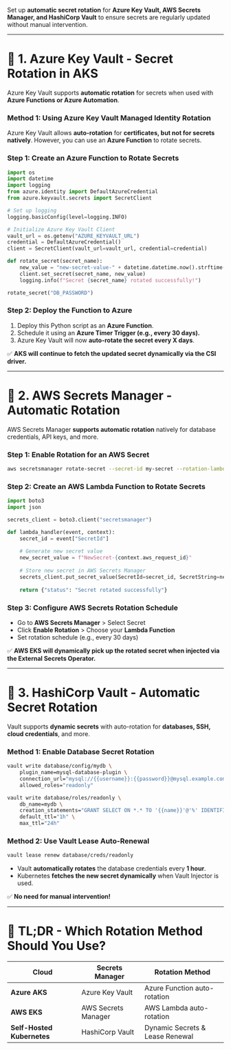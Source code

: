 Set up **automatic secret rotation** for **Azure Key Vault, AWS Secrets Manager, and HashiCorp Vault** to ensure secrets are regularly updated without manual intervention.

---

# **🔹 1. Azure Key Vault - Secret Rotation in AKS**
Azure Key Vault supports **automatic rotation** for secrets when used with **Azure Functions or Azure Automation**.

### **Method 1: Using Azure Key Vault Managed Identity Rotation**
Azure Key Vault allows **auto-rotation** for **certificates, but not for secrets natively**. However, you can use an **Azure Function** to rotate secrets.

### **Step 1: Create an Azure Function to Rotate Secrets**
```python
import os
import datetime
import logging
from azure.identity import DefaultAzureCredential
from azure.keyvault.secrets import SecretClient

# Set up logging
logging.basicConfig(level=logging.INFO)

# Initialize Azure Key Vault Client
vault_url = os.getenv("AZURE_KEYVAULT_URL")
credential = DefaultAzureCredential()
client = SecretClient(vault_url=vault_url, credential=credential)

def rotate_secret(secret_name):
    new_value = "new-secret-value-" + datetime.datetime.now().strftime("%Y%m%d%H%M%S")
    client.set_secret(secret_name, new_value)
    logging.info(f"Secret {secret_name} rotated successfully!")

rotate_secret("DB_PASSWORD")
```

### **Step 2: Deploy the Function to Azure**
1. Deploy this Python script as an **Azure Function**.
2. Schedule it using an **Azure Timer Trigger (e.g., every 30 days).**
3. Azure Key Vault will now **auto-rotate the secret every X days**.

✅ **AKS will continue to fetch the updated secret dynamically via the CSI driver.**

---

# **🔹 2. AWS Secrets Manager - Automatic Rotation**
AWS Secrets Manager **supports automatic rotation** natively for database credentials, API keys, and more.

### **Step 1: Enable Rotation for an AWS Secret**
```bash
aws secretsmanager rotate-secret --secret-id my-secret --rotation-lambda-arn arn:aws:lambda:us-east-1:123456789012:function:RotateSecretsFunction
```

### **Step 2: Create an AWS Lambda Function to Rotate Secrets**
```python
import boto3
import json

secrets_client = boto3.client("secretsmanager")

def lambda_handler(event, context):
    secret_id = event["SecretId"]
    
    # Generate new secret value
    new_secret_value = f"NewSecret-{context.aws_request_id}"
    
    # Store new secret in AWS Secrets Manager
    secrets_client.put_secret_value(SecretId=secret_id, SecretString=new_secret_value)
    
    return {"status": "Secret rotated successfully"}
```

### **Step 3: Configure AWS Secrets Rotation Schedule**
- Go to **AWS Secrets Manager** > Select Secret
- Click **Enable Rotation** > Choose your **Lambda Function**
- Set rotation schedule (e.g., every 30 days)

✅ **AWS EKS will dynamically pick up the rotated secret when injected via the External Secrets Operator.**

---

# **🔹 3. HashiCorp Vault - Automatic Secret Rotation**
Vault supports **dynamic secrets** with auto-rotation for **databases, SSH, cloud credentials**, and more.

### **Method 1: Enable Database Secret Rotation**
```bash
vault write database/config/mydb \
    plugin_name=mysql-database-plugin \
    connection_url="mysql://{{username}}:{{password}}@mysql.example.com:3306/" \
    allowed_roles="readonly"

vault write database/roles/readonly \
    db_name=mydb \
    creation_statements="GRANT SELECT ON *.* TO '{{name}}'@'%' IDENTIFIED BY '{{password}}';" \
    default_ttl="1h" \
    max_ttl="24h"
```

### **Method 2: Use Vault Lease Auto-Renewal**
```bash
vault lease renew database/creds/readonly
```
- Vault **automatically rotates** the database credentials every **1 hour**.
- Kubernetes **fetches the new secret dynamically** when Vault Injector is used.

✅ **No need for manual intervention!**

---

# **🔹 TL;DR - Which Rotation Method Should You Use?**
| Cloud | Secrets Manager | Rotation Method |
|--------|----------------|--------------------------|
| **Azure AKS** | Azure Key Vault | Azure Function auto-rotation |
| **AWS EKS** | AWS Secrets Manager | AWS Lambda auto-rotation |
| **Self-Hosted Kubernetes** | HashiCorp Vault | Dynamic Secrets & Lease Renewal |

